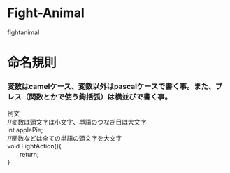 # Fight-Animal
fightanimal

# 命名規則
### 変数はcamelケース、変数以外はpascalケースで書く事。また、ブレス（関数とかで使う鉤括弧）は横並びで書く事。

例文  
//変数は頭文字は小文字、単語のつなぎ目は大文字  
int applePie;  
//関数などは全ての単語の頭文字を大文字  
void FightAction(){  
　　return;  
}

